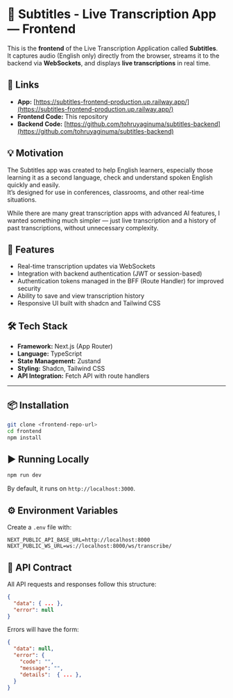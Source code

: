 # 🎤 Subtitles - Live Transcription App — Frontend

This is the **frontend** of the Live Transcription Application called **Subtitles**.  
It captures audio (English only) directly from the browser, streams it to the backend via **WebSockets**, and displays **live transcriptions** in real time.

## 🔗 Links

- **App:** [https://subtitles-frontend-production.up.railway.app/](https://subtitles-frontend-production.up.railway.app/)
- **Frontend Code:** This repository
- **Backend Code:** [https://github.com/tohruyaginuma/subtitles-backend](https://github.com/tohruyaginuma/subtitles-backend)

## 💡 Motivation

The Subtitles app was created to help English learners, especially those learning it as a second language, check and understand spoken English quickly and easily.  
It’s designed for use in conferences, classrooms, and other real-time situations.

While there are many great transcription apps with advanced AI features, I wanted something much simpler — just live transcription and a history of past transcriptions, without unnecessary complexity.

## 🚀 Features

- Real-time transcription updates via WebSockets
- Integration with backend authentication (JWT or session-based)
- Authentication tokens managed in the BFF (Route Handler) for improved security
- Ability to save and view transcription history
- Responsive UI built with shadcn and Tailwind CSS

## 🛠 Tech Stack

- **Framework:** Next.js (App Router)
- **Language:** TypeScript
- **State Management:** Zustand
- **Styling:** Shadcn, Tailwind CSS
- **API Integration:** Fetch API with route handlers

---

## 📦 Installation

```bash
git clone <frontend-repo-url>
cd frontend
npm install
```

## ▶️ Running Locally

```bash
npm run dev
```

By default, it runs on `http://localhost:3000`.

## ⚙️ Environment Variables

Create a `.env` file with:

```
NEXT_PUBLIC_API_BASE_URL=http://localhost:8000
NEXT_PUBLIC_WS_URL=ws://localhost:8000/ws/transcribe/
```

## 📄 API Contract

All API requests and responses follow this structure:

```json
{
  "data": { ... },
  "error": null
}
```

Errors will have the form:

```json
{
  "data": null,
  "error": {
    "code": "",
    "message": "",
    "details":  { ... },
  }
}
```
